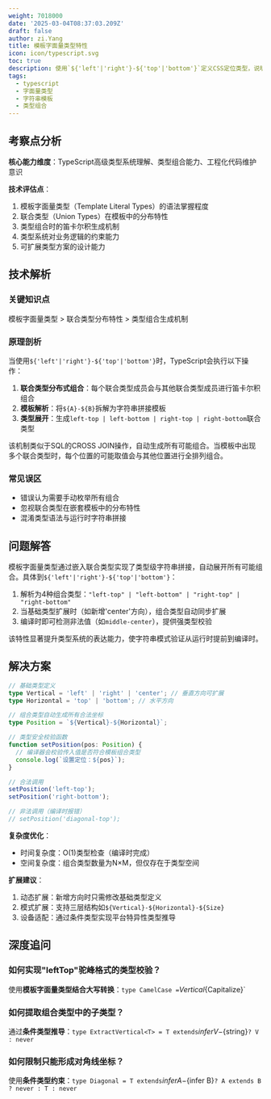 ```yaml
---
weight: 7018000
date: '2025-03-04T08:37:03.209Z'
draft: false
author: zi.Yang
title: 模板字面量类型特性
icon: icon/typescript.svg
toc: true
description: 使用`${'left'|'right'}-${'top'|'bottom'}`定义CSS定位类型，说明模板字面量类型如何增强字符串字面量类型的组合表达能力
tags:
  - typescript
  - 字面量类型
  - 字符串模板
  - 类型组合
---
```


## 考察点分析

**核心能力维度**：TypeScript高级类型系统理解、类型组合能力、工程化代码维护意识

**技术评估点**：

1. 模板字面量类型（Template Literal Types）的语法掌握程度
2. 联合类型（Union Types）在模板中的分布特性
3. 类型组合时的笛卡尔积生成机制
4. 类型系统对业务逻辑的约束能力
5. 可扩展类型方案的设计能力

## 技术解析

### 关键知识点

模板字面量类型 > 联合类型分布特性 > 类型组合生成机制

### 原理剖析

当使用`${'left'|'right'}-${'top'|'bottom'}`时，TypeScript会执行以下操作：

1. **联合类型分布式组合**：每个联合类型成员会与其他联合类型成员进行笛卡尔积组合
2. **模板解析**：将`${A}-${B}`拆解为字符串拼接模板
3. **类型展开**：生成`left-top | left-bottom | right-top | right-bottom`联合类型

该机制类似于SQL的CROSS JOIN操作，自动生成所有可能组合。当模板中出现多个联合类型时，每个位置的可能取值会与其他位置进行全排列组合。

### 常见误区

- 错误认为需要手动枚举所有组合
- 忽视联合类型在嵌套模板中的分布特性
- 混淆类型语法与运行时字符串拼接

## 问题解答

模板字面量类型通过嵌入联合类型实现了类型级字符串拼接，自动展开所有可能组合。具体到`${'left'|'right'}-${'top'|'bottom'}`：

1. 解析为4种组合类型：`"left-top" | "left-bottom" | "right-top" | "right-bottom"`
2. 当基础类型扩展时（如新增'center'方向），组合类型自动同步扩展
3. 编译时即可检测非法值（如`middle-center`），提供强类型校验

该特性显著提升类型系统的表达能力，使字符串模式验证从运行时提前到编译时。

## 解决方案

```typescript
// 基础类型定义
type Vertical = 'left' | 'right' | 'center'; // 垂直方向可扩展
type Horizontal = 'top' | 'bottom'; // 水平方向

// 组合类型自动生成所有合法坐标
type Position = `${Vertical}-${Horizontal}`;

// 类型安全校验函数
function setPosition(pos: Position) {
  // 编译器会校验传入值是否符合模板组合类型
  console.log(`设置定位：${pos}`);
}

// 合法调用
setPosition('left-top'); 
setPosition('right-bottom');

// 非法调用（编译时报错）
// setPosition('diagonal-top'); 
```

**复杂度优化**：

- 时间复杂度：O(1)类型检查（编译时完成）
- 空间复杂度：组合类型数量为N×M，但仅存在于类型空间

**扩展建议**：

1. 动态扩展：新增方向时只需修改基础类型定义
2. 模式扩展：支持三层结构如`${Vertical}-${Horizontal}-${Size}`
3. 设备适配：通过条件类型实现平台特异性类型推导

## 深度追问

### 如何实现"leftTop"驼峰格式的类型校验？

使用**模板字面量类型结合大写转换**：`type CamelCase =`${Vertical}${Capitalize<Horizontal>}`

### 如何提取组合类型中的子类型？

通过**条件类型推导**：`type ExtractVertical<T> = T extends`${infer V}-${string}`? V : never`

### 如何限制只能形成对角线坐标？

使用**条件类型约束**：`type Diagonal = T extends`${infer A}-${infer B}`? A extends B ? never : T : never`
